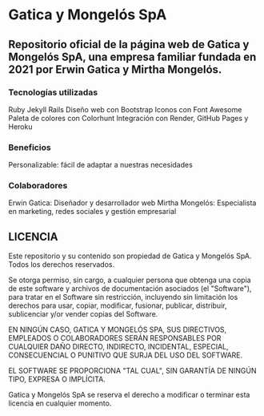 # Gatica y Mongelós SpA
## Repositorio oficial de la página web de Gatica y Mongelós SpA, una empresa familiar fundada en 2021 por Erwin Gatica y Mirtha Mongelós.

### Tecnologías utilizadas

Ruby
Jekyll
Rails
Diseño web con Bootstrap
Iconos con Font Awesome
Paleta de colores con Colorhunt
Integración con Render, GitHub Pages y Heroku

### Beneficios
Personalizable: fácil de adaptar a nuestras necesidades

### Colaboradores
Erwin Gatica: Diseñador y desarrollador web
Mirtha Mongelós: Especialista en marketing, redes sociales y gestión empresarial

## LICENCIA

Este repositorio y su contenido son propiedad de Gatica y Mongelós SpA.
Todos los derechos reservados.


Se otorga permiso, sin cargo, a cualquier persona que obtenga una copia
de este software y archivos de documentación asociados (el "Software"),
para tratar en el Software sin restricción, incluyendo sin limitación
los derechos para usar, copiar, modificar, fusionar, publicar, distribuir,
sublicenciar y/or vender copias del Software.


EN NINGÚN CASO, GATICA Y MONGELÓS SPA, SUS DIRECTIVOS, EMPLEADOS
O COLABORADORES SERÁN RESPONSABLES POR CUALQUIER DAÑO DIRECTO,
INDIRECTO, INCIDENTAL, ESPECIAL, CONSECUENCIAL O PUNITIVO QUE
SURJA DEL USO DEL SOFTWARE.


EL SOFTWARE SE PROPORCIONA "TAL CUAL", SIN GARANTÍA DE NINGÚN
TIPO, EXPRESA O IMPLÍCITA.


Gatica y Mongelós SpA se reserva el derecho a modificar o terminar
esta licencia en cualquier momento.

